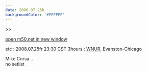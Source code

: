 ```yaml
---
date: 2008.07.25b
backgroundColor: '#FFFFFF'
---
```


\>>

[open m50.net in new window  
](http://m50.net/)

etc : 2008.07.25fr 23:30 CST 3hours : [WNUR](http://www.wnur.org/), Evanston-Chicago  


Mike Corsa...  
no setlist